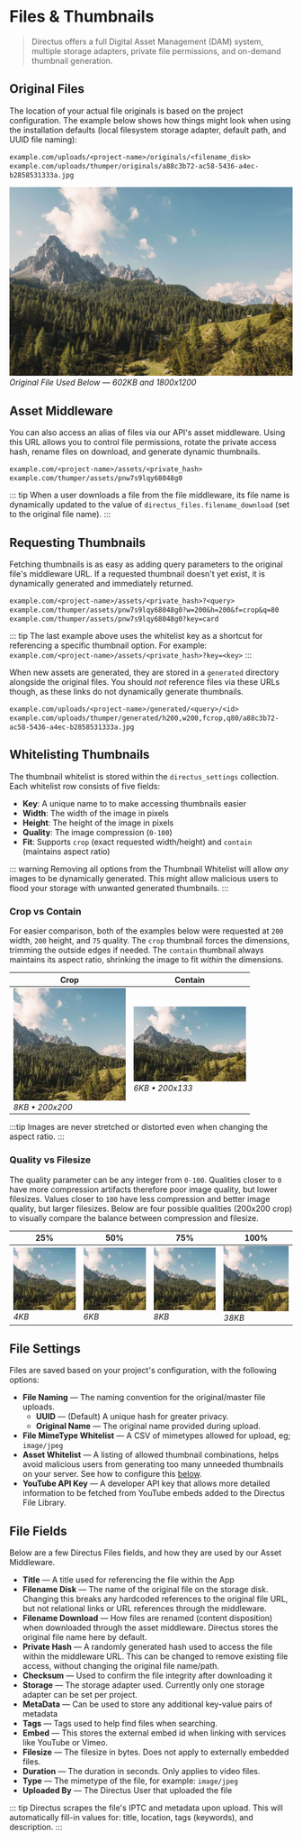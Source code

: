 # Files & Thumbnails

> Directus offers a full Digital Asset Management (DAM) system, multiple storage adapters, private file permissions, and on-demand thumbnail generation.

## Original Files

The location of your actual file originals is based on the project configuration. The example below shows how things might look when using the installation defaults (local filesystem storage adapter, default path, and UUID file naming):

```
example.com/uploads/<project-name>/originals/<filename_disk>
example.com/uploads/thumper/originals/a88c3b72-ac58-5436-a4ec-b2858531333a.jpg
```

![Original File](../img/asset-generator/original.jpg)
_Original File Used Below — 602KB and 1800x1200_

## Asset Middleware

You can also access an alias of files via our API's asset middleware. Using this URL allows you to control file permissions, rotate the private access hash, rename files on download, and generate dynamic thumbnails.

```
example.com/<project-name>/assets/<private_hash>
example.com/thumper/assets/pnw7s9lqy68048g0
```

::: tip
When a user downloads a file from the file middleware, its file name is dynamically updated to the value of `directus_files.filename_download` (set to the original file name).
:::

## Requesting Thumbnails

Fetching thumbnails is as easy as adding query parameters to the original file's middleware URL. If a requested thumbnail doesn't yet exist, it is dynamically generated and immediately returned.

```
example.com/<project-name>/assets/<private_hash>?<query>
example.com/thumper/assets/pnw7s9lqy68048g0?w=200&h=200&f=crop&q=80
example.com/thumper/assets/pnw7s9lqy68048g0?key=card
```

::: tip
The last example above uses the whitelist key as a shortcut for referencing a specific thumbnail option. For example: `example.com/<project-name>/assets/<private_hash>?key=<key>`
:::

When new assets are generated, they are stored in a `generated` directory alongside the original files. You should _not_ reference files via these URLs though, as these links do not dynamically generate thumbnails.

```
example.com/uploads/<project-name>/generated/<query>/<id>
example.com/uploads/thumper/generated/h200,w200,fcrop,q80/a88c3b72-ac58-5436-a4ec-b2858531333a.jpg
```

## Whitelisting Thumbnails

The thumbnail whitelist is stored within the `directus_settings` collection. Each whitelist row consists of five fields:

* **Key**: A unique name to to make accessing thumbnails easier
* **Width**: The width of the image in pixels
* **Height**: The height of the image in pixels
* **Quality**: The image compression (`0-100`)
* **Fit**: Supports `crop` (exact requested width/height) and `contain` (maintains aspect ratio)

::: warning
Removing all options from the Thumbnail Whitelist will allow *any* images to be dynamically generated. This might allow malicious users to flood your storage with unwanted generated thumbnails.
:::

### Crop vs Contain

For easier comparison, both of the examples below were requested at `200` width, `200` height, and `75` quality. The `crop` thumbnail forces the dimensions, trimming the outside edges if needed. The `contain` thumbnail always maintains its aspect ratio, shrinking the image to fit _within_ the dimensions.

| Crop                                                                   | Contain                                                                      |
|------------------------------------------------------------------------|------------------------------------------------------------------------------|
| ![Crop](../img/asset-generator/200-200-crop-75.jpg)<br>_8KB • 200x200_ | ![Contain](../img/asset-generator/200-200-contain-75.jpg)<br>_6KB • 200x133_ |

:::tip
Images are never stretched or distorted even when changing the aspect ratio.
:::

### Quality vs Filesize

The quality parameter can be any integer from `0-100`. Qualities closer to `0` have more compression artifacts therefore poor image quality, but lower filesizes. Values closer to `100` have less compression and better image quality, but larger filesizes. Below are four possible qualities (200x200 crop) to visually compare the balance between compression and filesize.

| 25%                                                         | 50%                                                         | 75%                                                         | 100%                                                           |
|-------------------------------------------------------------|-------------------------------------------------------------|-------------------------------------------------------------|----------------------------------------------------------------|
| ![25%](../img/asset-generator/200-200-crop-25.jpg)<br>_4KB_ | ![50%](../img/asset-generator/200-200-crop-50.jpg)<br>_6KB_ | ![75%](../img/asset-generator/200-200-crop-75.jpg)<br>_8KB_ | ![100%](../img/asset-generator/200-200-crop-100.jpg)<br>_38KB_ |

## File Settings

Files are saved based on your project's configuration, with the following options:

* **File Naming** — The naming convention for the original/master file uploads.
  * **UUID** — (Default) A unique hash for greater privacy.
  * **Original Name** — The original name provided during upload.
* **File MimeType Whitelist** — A CSV of mimetypes allowed for upload, eg; `image/jpeg`
* **Asset Whitelist** — A listing of allowed thumbnail combinations, helps avoid malicious users from generating too many unneeded thumbnails on your server. See how to configure this [below](#generated-asset-whitelist).
* **YouTube API Key** — A developer API key that allows more detailed information to be fetched from YouTube embeds added to the Directus File Library.

## File Fields

Below are a few Directus Files fields, and how they are used by our Asset Middleware.

* **Title** — A title used for referencing the file within the App
* **Filename Disk** — The name of the original file on the storage disk. Changing this breaks any hardcoded references to the original file URL, but not relational links or URL references through the middleware.
* **Filename Download** — How files are renamed (content disposition) when downloaded through the asset middleware. Directus stores the original file name here by default.
* **Private Hash** — A randomly generated hash used to access the file within the middleware URL. This can be changed to remove existing file access, without changing the original file name/path.
* **Checksum** — Used to confirm the file integrity after downloading it
* **Storage** — The storage adapter used. Currently only one storage adapter can be set per project.
* **MetaData** — Can be used to store any additional key-value pairs of metadata
* **Tags** — Tags used to help find files when searching.
* **Embed** — This stores the external embed id when linking with services like YouTube or Vimeo.
* **Filesize** — The filesize in bytes. Does not apply to externally embedded files.
* **Duration** — The duration in seconds. Only applies to video files.
* **Type** — The mimetype of the file, for example: `image/jpeg`
* **Uploaded By** — The Directus User that uploaded the file

::: tip
Directus scrapes the file's IPTC and metadata upon upload. This will automatically fill-in values for: title, location, tags (keywords), and description.
:::
